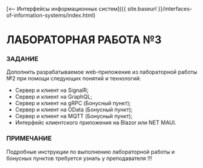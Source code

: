 [⟵ Интерфейсы информационных систем]({{ site.baseurl }}/interfaces-of-information-systems/index.html)

# **ЛАБОРАТОРНАЯ РАБОТА №3**

### **ЗАДАНИЕ**

Дополнить разрабатываемое web-приложение из лабораторной работы №2 при помощи следующих понятий и технологий:
*	Сервер и клиент на SignalR;
*	Сервер и клиент на GraphQL;
*	Сервер и клиент на gRPC (Бонусный пункт);
*	Сервер и клиент на OData (Бонусный пункт);
*	Сервер и клиент на MQTT (Бонусный пункт);
*	Интерфейс клиентского приложения на Blazor или NET MAUI.

### **ПРИМЕЧАНИЕ**

Подробные инструкции по выполнению лабораторной работы и бонусных пунктов требуется узнать у преподавателя !!!
